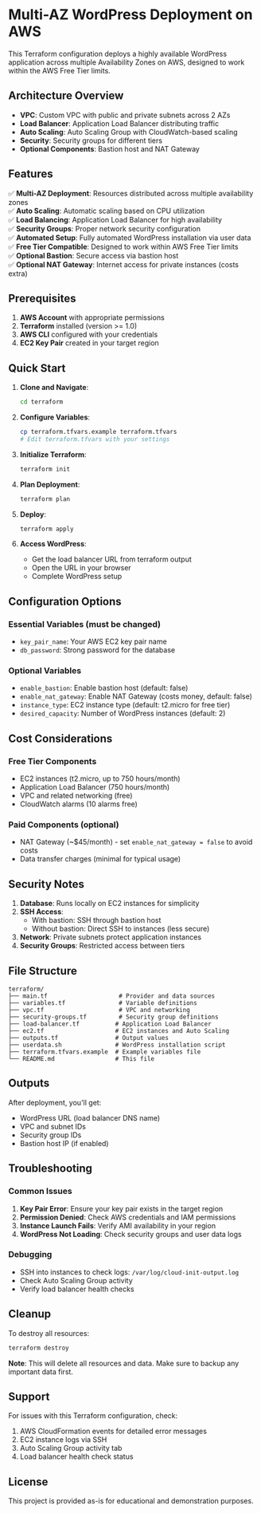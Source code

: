 # Multi-AZ WordPress Deployment on AWS

This Terraform configuration deploys a highly available WordPress application across multiple Availability Zones on AWS, designed to work within the AWS Free Tier limits.

## Architecture Overview

- **VPC**: Custom VPC with public and private subnets across 2 AZs
- **Load Balancer**: Application Load Balancer distributing traffic
- **Auto Scaling**: Auto Scaling Group with CloudWatch-based scaling
- **Security**: Security groups for different tiers
- **Optional Components**: Bastion host and NAT Gateway

## Features

✅ **Multi-AZ Deployment**: Resources distributed across multiple availability zones  
✅ **Auto Scaling**: Automatic scaling based on CPU utilization  
✅ **Load Balancing**: Application Load Balancer for high availability  
✅ **Security Groups**: Proper network security configuration  
✅ **Automated Setup**: Fully automated WordPress installation via user data  
✅ **Free Tier Compatible**: Designed to work within AWS Free Tier limits  
✅ **Optional Bastion**: Secure access via bastion host  
✅ **Optional NAT Gateway**: Internet access for private instances (costs extra)  

## Prerequisites

1. **AWS Account** with appropriate permissions
2. **Terraform** installed (version >= 1.0)
3. **AWS CLI** configured with your credentials
4. **EC2 Key Pair** created in your target region

## Quick Start

1. **Clone and Navigate**:
   ```bash
   cd terraform
   ```

2. **Configure Variables**:
   ```bash
   cp terraform.tfvars.example terraform.tfvars
   # Edit terraform.tfvars with your settings
   ```

3. **Initialize Terraform**:
   ```bash
   terraform init
   ```

4. **Plan Deployment**:
   ```bash
   terraform plan
   ```

5. **Deploy**:
   ```bash
   terraform apply
   ```

6. **Access WordPress**:
   - Get the load balancer URL from terraform output
   - Open the URL in your browser
   - Complete WordPress setup

## Configuration Options

### Essential Variables (must be changed)

- `key_pair_name`: Your AWS EC2 key pair name
- `db_password`: Strong password for the database

### Optional Variables

- `enable_bastion`: Enable bastion host (default: false)
- `enable_nat_gateway`: Enable NAT Gateway (costs money, default: false)
- `instance_type`: EC2 instance type (default: t2.micro for free tier)
- `desired_capacity`: Number of WordPress instances (default: 2)

## Cost Considerations

### Free Tier Components
- EC2 instances (t2.micro, up to 750 hours/month)
- Application Load Balancer (750 hours/month)
- VPC and related networking (free)
- CloudWatch alarms (10 alarms free)

### Paid Components (optional)
- NAT Gateway (~$45/month) - set `enable_nat_gateway = false` to avoid costs
- Data transfer charges (minimal for typical usage)

## Security Notes

1. **Database**: Runs locally on EC2 instances for simplicity
2. **SSH Access**: 
   - With bastion: SSH through bastion host
   - Without bastion: Direct SSH to instances (less secure)
3. **Network**: Private subnets protect application instances
4. **Security Groups**: Restricted access between tiers

## File Structure

```
terraform/
├── main.tf                    # Provider and data sources
├── variables.tf               # Variable definitions
├── vpc.tf                     # VPC and networking
├── security-groups.tf         # Security group definitions
├── load-balancer.tf          # Application Load Balancer
├── ec2.tf                    # EC2 instances and Auto Scaling
├── outputs.tf                # Output values
├── userdata.sh               # WordPress installation script
├── terraform.tfvars.example  # Example variables file
└── README.md                 # This file
```

## Outputs

After deployment, you'll get:
- WordPress URL (load balancer DNS name)
- VPC and subnet IDs
- Security group IDs
- Bastion host IP (if enabled)

## Troubleshooting

### Common Issues

1. **Key Pair Error**: Ensure your key pair exists in the target region
2. **Permission Denied**: Check AWS credentials and IAM permissions
3. **Instance Launch Fails**: Verify AMI availability in your region
4. **WordPress Not Loading**: Check security groups and user data logs

### Debugging

- SSH into instances to check logs: `/var/log/cloud-init-output.log`
- Check Auto Scaling Group activity
- Verify load balancer health checks

## Cleanup

To destroy all resources:
```bash
terraform destroy
```

**Note**: This will delete all resources and data. Make sure to backup any important data first.

## Support

For issues with this Terraform configuration, check:
1. AWS CloudFormation events for detailed error messages
2. EC2 instance logs via SSH
3. Auto Scaling Group activity tab
4. Load balancer health check status

## License

This project is provided as-is for educational and demonstration purposes.
